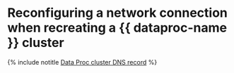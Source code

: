 # Reconfiguring a network connection when recreating a {{ dataproc-name }} cluster

{% include notitle [Data Proc cluster DNS record](../../_tutorials/routing/data-proc-dns-reconnect.md) %}
